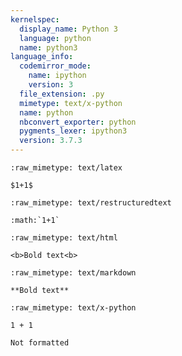 ```yaml
---
kernelspec:
  display_name: Python 3
  language: python
  name: python3
language_info:
  codemirror_mode:
    name: ipython
    version: 3
  file_extension: .py
  mimetype: text/x-python
  name: python
  nbconvert_exporter: python
  pygments_lexer: ipython3
  version: 3.7.3
---
```


```{raw-cell}
:raw_mimetype: text/latex

$1+1$
```

```{raw-cell}
:raw_mimetype: text/restructuredtext

:math:`1+1`
```

```{raw-cell}
:raw_mimetype: text/html

<b>Bold text<b>
```

```{raw-cell}
:raw_mimetype: text/markdown

**Bold text**
```

```{raw-cell}
:raw_mimetype: text/x-python

1 + 1
```

```{raw-cell}
Not formatted
```
